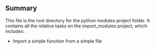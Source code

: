 ## Summary

This file is the root directory for the python modules project folder. It contains all the relative tasks on the import_modules project, which includes:

* Import a simple function from a simple file